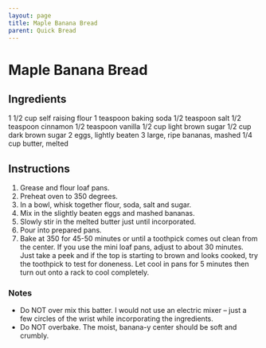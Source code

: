 ```yaml
---
layout: page
title: Maple Banana Bread
parent: Quick Bread
---
```


# Maple Banana Bread

## Ingredients

1 1/2 cup self raising flour
1 teaspoon baking soda
1/2 teaspoon salt
1/2 teaspoon cinnamon
1/2 teaspoon vanilla
1/2 cup light brown sugar
1/2 cup dark brown sugar
2 eggs, lightly beaten
3 large, ripe bananas, mashed
1/4 cup butter, melted

## Instructions

1. Grease and flour loaf pans.
2. Preheat oven to 350 degrees.
3. In a bowl, whisk together flour, soda, salt and sugar.
4. Mix in the slightly beaten eggs and mashed bananas.
5. Slowly stir in the melted butter just until incorporated.
6. Pour into prepared pans.
7. Bake at 350 for 45-50 minutes or until a toothpick comes out clean from the center. If you use the mini loaf pans, adjust to about 30 minutes. Just take a peek and if the top is starting to brown and looks cooked, try the toothpick to test for doneness. Let cool in pans for 5 minutes then turn out onto a rack to cool completely.

### Notes

- Do NOT over mix this batter. I would not use an electric mixer – just a few circles of the wrist while incorporating the ingredients.
- Do NOT overbake. The moist, banana-y center should be soft and crumbly.
